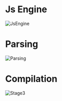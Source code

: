 # Js Engine
![JsEngine](https://github.com/user-attachments/assets/7b5e3904-f217-48df-a0a5-564681ece521)

# Parsing
![Parsing](https://github.com/user-attachments/assets/a1912787-97ad-4ed3-a1ab-23ea958f9535)

# Compilation
![Stage3](https://github.com/user-attachments/assets/bbcab104-50f7-4431-88da-af0db16eb897)
